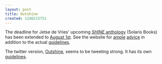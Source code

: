 ```yaml
---
layout: post
title: Outshine
created: 1246215751
---
```

The deadline for Jetse de Vries' upcoming [*SHINE* anthology](http://www.mcdemarco.net/node/517) (Solaris Books) has been extended to [August 1st](http://shineanthology.wordpress.com/2009/06/22/extension-of-shine-submission-deadline/).  See the website for [ample](http://shineanthology.wordpress.com/2009/04/17/things-to-keep-in-mind-when-writing-story-for-shine/) [advice](http://shineanthology.wordpress.com/2009/05/29/an-update-on-the-shine-submissions-part-1/) in addition to the actual [guidelines](http://shineanthology.wordpress.com/shine-anthology-guidelines/).

The twitter version, [Outshine](http://twitter.com/Outshine), seems to be tweeting strong.  It has its own [guidelines](http://shineanthology.wordpress.com/outshine-submission-guidelines/).<!--break-->
